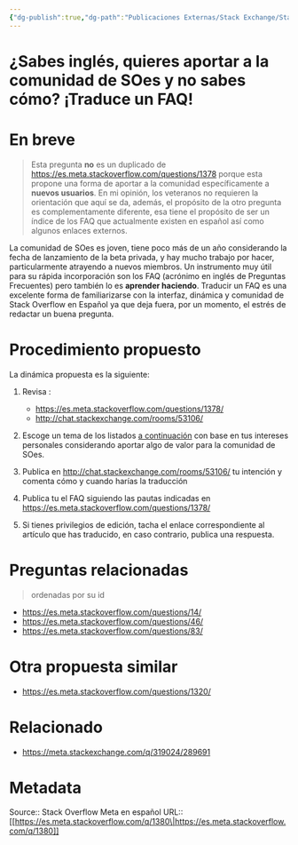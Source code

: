 ```yaml
---
{"dg-publish":true,"dg-path":"Publicaciones Externas/Stack Exchange/Stack Overflow en español/Stack Overflow en español Meta/es.meta.stackoverflow.com-1380.md","permalink":"/publicaciones-externas/stack-exchange/stack-overflow-en-espanol/stack-overflow-en-espanol-meta/es-meta-stackoverflow-com-1380/","title":"¿Sabes inglés, quieres aportar a la comunidad de SOes y no sabes cómo? ¡Traduce un FAQ!","hide":true,"noteIcon":"\"0\"","created":"2024-04-03T12:49:10.592-06:00","updated":"2024-04-05T16:43:58.946-06:00"}
---
```


# ¿Sabes inglés, quieres aportar a la comunidad de SOes y no sabes cómo? ¡Traduce un FAQ!

# En breve
> Esta pregunta **no** es un duplicado de https://es.meta.stackoverflow.com/questions/1378 porque esta propone una forma de aportar a la comunidad específicamente a **nuevos usuarios**. En mi opinión, los veteranos no requieren la orientación que aquí se da, además, el propósito de la otro pregunta es complementamente diferente, esa tiene el propósito de ser un índice de los FAQ que actualmente existen en español así como algunos enlaces externos.

La comunidad de SOes es joven, tiene poco más de un año considerando la fecha de lanzamiento de la beta privada, y hay mucho trabajo por hacer, particularmente atrayendo a nuevos miembros. Un instrumento muy útil para su rápida incorporación son los FAQ (acrónimo en inglés de Preguntas Frecuentes) pero también lo es **aprender haciendo**. Traducir un FAQ es una excelente forma de familiarizarse con la interfaz, dinámica y comunidad de Stack Overflow en Español ya que deja fuera, por un momento, el estrés de redactar un buena pregunta.

# Procedimiento propuesto

La dinámica propuesta es la siguiente:

1. Revisa :
   - https://es.meta.stackoverflow.com/questions/1378/ <!-- faq-para-sitios-de-stack-exchange -->
   - http://chat.stackexchange.com/rooms/53106/ <!-- faq-de-la-comunidad-trabajo-en-progreso -->

2. Escoge un tema de los listados [a continuación][1] con base en tus intereses personales considerando aportar algo de valor para la comunidad de SOes.

3. Publica en http://chat.stackexchange.com/rooms/53106/ <!-- faq-de-la-comunidad-trabajo-en-progreso--> tu intención y comenta cómo y cuando harías la traducción

4. Publica tu el FAQ siguiendo las pautas indicadas en https://es.meta.stackoverflow.com/questions/1378/

5. Si tienes privilegios de edición, tacha el enlace correspondiente al artículo que has traducido, en caso contrario, publica una respuesta.

# Preguntas relacionadas

> ordenadas por su id

- https://es.meta.stackoverflow.com/questions/14/ <!-- son-aceptables-las-traducciones-directas-de-respuestas-de-stackoverflow-en-ingl -->
- https://es.meta.stackoverflow.com/questions/46/ <!-- son-aceptables-las-traducciones-de-preguntas-de-stackoverflow-en-ingl%C3%A9s -->
- https://es.meta.stackoverflow.com/questions/83/ <!-- sugerencias-de-mejora-en-las-traducciones -->

# Otra propuesta similar

- https://es.meta.stackoverflow.com/questions/1320/ <!-- las-preguntas-con-enlaces-cruzado -->

# Relacionado

- https://meta.stackexchange.com/q/319024/289691

  [1]: https://es.meta.stackoverflow.com/a/1381/65

# Metadata
Source:: Stack Overflow Meta en español
URL:: [[https://es.meta.stackoverflow.com/q/1380\|https://es.meta.stackoverflow.com/q/1380]]


